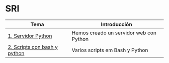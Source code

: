 # SRI
| **Tema**  | **Introducción**  |
|---|---|
| [1. Servidor Python](ejercicios/ejercicio1/1.Servidor-web-Python.md)  | Hemos creado un servidor web con Python |
| [2. Scripts con bash y python](ejercicios/ejercicio2/2.Script-con-Bash-y-Python.md)  | Varios scripts em Bash y Python |

